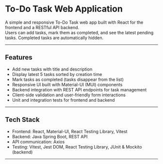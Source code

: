 # To-Do Task Web Application

A simple and responsive To-Do Task web app built with React for the frontend and a RESTful API backend.  
Users can add tasks, mark them as completed, and see the latest pending tasks. Completed tasks are automatically hidden.

---

## Features

- Add new tasks with title and description  
- Display latest 5 tasks sorted by creation time  
- Mark tasks as completed (tasks disappear from the list)  
- Responsive UI built with Material-UI (MUI) components  
- Backend integration with REST API endpoints for task management  
- Client-side validation and user-friendly form interactions  
- Unit and integration tests for frontend and backend

---

## Tech Stack

- Frontend: React, Material-UI, React Testing Library, Vitest  
- Backend: Java Spring Boot, REST API  
- API communication: Axios  
- Testing: Vitest, Jest DOM, React Testing Library, JUnit & Mockito (backend)

---
